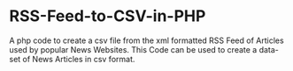 # RSS-Feed-to-CSV-in-PHP
A php code to create a csv file from the xml formatted RSS Feed of Articles used by popular News Websites. This Code can be used to create a data-set of News Articles in csv format.
